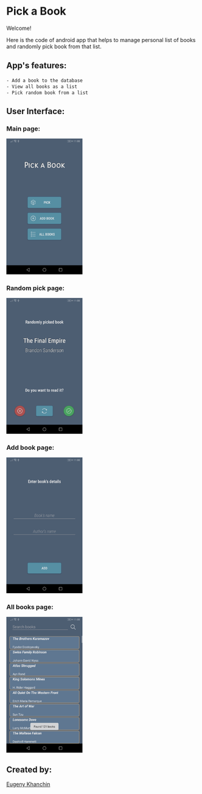 # Pick a Book
Welcome! 

Here is the code of android app that helps to manage personal list of books and randomly pick book from that list.

## App's features:
	- Add a book to the database
	- View all books as a list
	- Pick random book from a list
	
## User Interface:
### Main page:
<img src="screenshots/main.jpg" width="200">

### Random pick page:
<img src="screenshots/random_pick.jpg" width="200">

### Add book page:
<img src="screenshots/add_book.jpg" width="200">

### All books page:
<img src="screenshots/all_books.jpg" width="200">

## Created by: 
[Eugeny Khanchin](https://github.com/eKhanchin)

